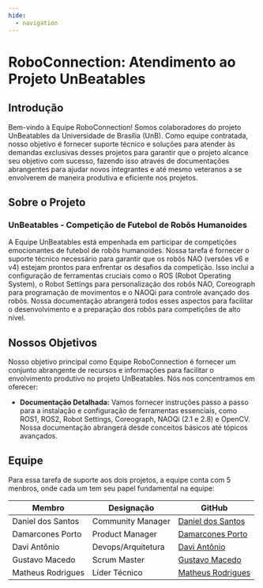 ```yaml
---
hide:
  - navigation
---
```


# RoboConnection: Atendimento ao Projeto UnBeatables

## Introdução

Bem-vindo à Equipe RoboConnection! Somos colaboradores do projeto UnBeatables da Universidade de Brasília (UnB). Como equipe contratada, nosso objetivo é fornecer suporte técnico e soluções para atender às demandas exclusivas desses projetos para garantir que o projeto alcance seu objetivo com sucesso, fazendo isso através de documentações abrangentes para ajudar novos integrantes e até mesmo veteranos a se envolverem de maneira produtiva e eficiente nos projetos.

## Sobre o Projeto

### UnBeatables - Competição de Futebol de Robôs Humanoides

A Equipe UnBeatables está empenhada em participar de competições emocionantes de futebol de robôs humanoides. Nossa tarefa é fornecer o suporte técnico necessário para garantir que os robôs NAO (versões v6 e v4) estejam prontos para enfrentar os desafios da competição. Isso inclui a configuração de ferramentas cruciais como o ROS (Robot Operating System), o Robot Settings para personalização dos robôs NAO, Coreograph para programação de movimentos e o NAOQi para controle avançado dos robôs. Nossa documentação abrangerá todos esses aspectos para facilitar o desenvolvimento e a preparação dos robôs para competições de alto nível.

## Nossos Objetivos

Nosso objetivo principal como Equipe RoboConnection é fornecer um conjunto abrangente de recursos e informações para facilitar o envolvimento produtivo no projeto UnBeatables. Nós nos concentramos em oferecer:

- **Documentação Detalhada:** Vamos fornecer instruções passo a passo para a instalação e configuração de ferramentas essenciais, como ROS1, ROS2, Robot Settings, Coreograph, NAOQi (2.1 e 2.8) e OpenCV. Nossa documentação abrangerá desde conceitos básicos até tópicos avançados.

## Equipe

Para essa tarefa de suporte aos dois projetos, a equipe conta com 5 menbros, onde cada um tem seu papel fundamental na equipe:

<center>

| Membro | Designação | GitHub |
|--------|------------|--------|
| Daniel dos Santos | Community Manager | [Daniel dos Santos](https://github.com/daniel-de-sousa) |
| Damarcones Porto | Product Manager | [Damarcones Porto](https://github.com/damarcones) |
| Davi Antônio | Devops/Arquitetura | [Davi Antônio](https://github.com/DaviAntonio) |
| Gustavo Macedo | Scrum Master | [Gustavo Macedo](https://github.com/Gustavo-Macedo1) |
| Matheus Rodrigues | Líder Técnico | [Matheus Rodrigues](https://github.com/mrodrigues14) |

</center>
